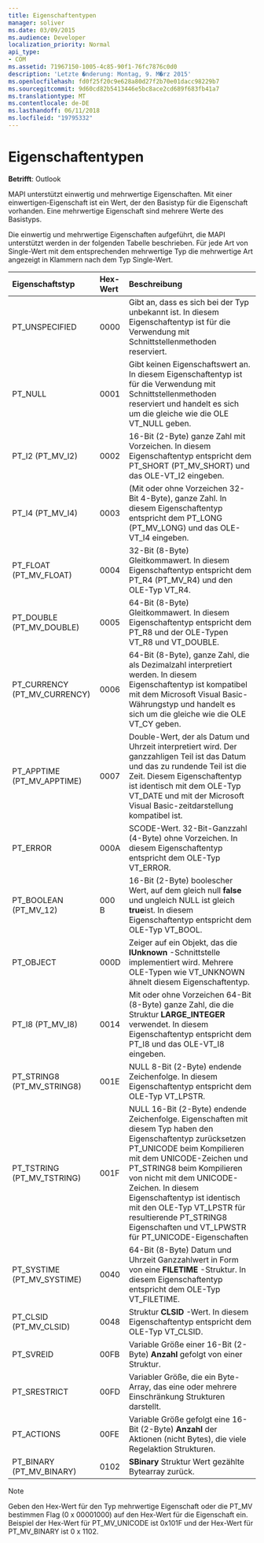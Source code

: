 ```yaml
---
title: Eigenschaftentypen
manager: soliver
ms.date: 03/09/2015
ms.audience: Developer
localization_priority: Normal
api_type:
- COM
ms.assetid: 71967150-1005-4c85-90f1-76fc7876c0d0
description: 'Letzte �nderung: Montag, 9. M�rz 2015'
ms.openlocfilehash: fd0f25f20c9e628a80d27f2b70e01dacc98229b7
ms.sourcegitcommit: 9d60cd82b5413446e5bc8ace2cd689f683fb41a7
ms.translationtype: MT
ms.contentlocale: de-DE
ms.lasthandoff: 06/11/2018
ms.locfileid: "19795332"
---
```

# <a name="property-types"></a>Eigenschaftentypen

  
  
**Betrifft**: Outlook 
  
MAPI unterstützt einwertig und mehrwertige Eigenschaften. Mit einer einwertigen-Eigenschaft ist ein Wert, der den Basistyp für die Eigenschaft vorhanden. Eine mehrwertige Eigenschaft sind mehrere Werte des Basistyps. 
  
Die einwertig und mehrwertige Eigenschaften aufgeführt, die MAPI unterstützt werden in der folgenden Tabelle beschrieben. Für jede Art von Single-Wert mit dem entsprechenden mehrwertige Typ die mehrwertige Art angezeigt in Klammern nach dem Typ Single-Wert.
  
|**Eigenschaftstyp**|**Hex-Wert**|**Beschreibung**|
|:-----|:-----|:-----|
|PT_UNSPECIFIED  <br/> |0000  <br/> |Gibt an, dass es sich bei der Typ unbekannt ist. In diesem Eigenschaftentyp ist für die Verwendung mit Schnittstellenmethoden reserviert.  <br/> |
|PT_NULL  <br/> |0001  <br/> |Gibt keinen Eigenschaftswert an. In diesem Eigenschaftentyp ist für die Verwendung mit Schnittstellenmethoden reserviert und handelt es sich um die gleiche wie die OLE VT_NULL geben.  <br/> |
|PT_I2 (PT_MV_I2)  <br/> |0002  <br/> |16-Bit (2-Byte) ganze Zahl mit Vorzeichen. In diesem Eigenschaftentyp entspricht dem PT_SHORT (PT_MV_SHORT) und das OLE-VT_I2 eingeben.  <br/> |
|PT_I4 (PT_MV_I4)  <br/> |0003  <br/> |(Mit oder ohne Vorzeichen 32-Bit 4-Byte), ganze Zahl. In diesem Eigenschaftentyp entspricht dem PT_LONG (PT_MV_LONG) und das OLE-VT_I4 eingeben.  <br/> |
|PT_FLOAT (PT_MV_FLOAT)  <br/> |0004  <br/> |32-Bit (8-Byte) Gleitkommawert. In diesem Eigenschaftentyp entspricht dem PT_R4 (PT_MV_R4) und den OLE-Typ VT_R4.  <br/> |
|PT_DOUBLE (PT_MV_DOUBLE)  <br/> |0005  <br/> |64-Bit (8-Byte) Gleitkommawert. In diesem Eigenschaftentyp entspricht dem PT_R8 und der OLE-Typen VT_R8 und VT_DOUBLE.  <br/> |
|PT_CURRENCY (PT_MV_CURRENCY)  <br/> |0006  <br/> |64-Bit (8-Byte), ganze Zahl, die als Dezimalzahl interpretiert werden. In diesem Eigenschaftentyp ist kompatibel mit dem Microsoft Visual Basic-Währungstyp und handelt es sich um die gleiche wie die OLE VT_CY geben.  <br/> |
|PT_APPTIME (PT_MV_APPTIME)  <br/> |0007  <br/> |Double-Wert, der als Datum und Uhrzeit interpretiert wird. Der ganzzahligen Teil ist das Datum und das zu rundende Teil ist die Zeit. Diesem Eigenschaftentyp ist identisch mit dem OLE-Typ VT_DATE und mit der Microsoft Visual Basic-zeitdarstellung kompatibel ist.  <br/> |
|PT_ERROR  <br/> |000A  <br/> |SCODE-Wert. 32-Bit-Ganzzahl (4-Byte) ohne Vorzeichen. In diesem Eigenschaftentyp entspricht dem OLE-Typ VT_ERROR.  <br/> |
|PT_BOOLEAN (PT_MV_12)  <br/> |000 B  <br/> |16-Bit (2-Byte) boolescher Wert, auf dem gleich null **false** und ungleich NULL ist gleich **true**ist. In diesem Eigenschaftentyp entspricht dem OLE-Typ VT_BOOL.  <br/> |
|PT_OBJECT  <br/> |000D  <br/> |Zeiger auf ein Objekt, das die **IUnknown** -Schnittstelle implementiert wird. Mehrere OLE-Typen wie VT_UNKNOWN ähnelt diesem Eigenschaftentyp.  <br/> |
|PT_I8 (PT_MV_I8)  <br/> |0014  <br/> |Mit oder ohne Vorzeichen 64-Bit (8-Byte) ganze Zahl, die die Struktur **LARGE_INTEGER** verwendet. In diesem Eigenschaftentyp entspricht dem PT_I8 und das OLE-VT_I8 eingeben.  <br/> |
|PT_STRING8 (PT_MV_STRING8)  <br/> |001E  <br/> |NULL 8-Bit (2-Byte) endende Zeichenfolge. In diesem Eigenschaftentyp entspricht dem OLE-Typ VT_LPSTR.  <br/> |
|PT_TSTRING (PT_MV_TSTRING)  <br/> |001F  <br/> |NULL 16-Bit (2-Byte) endende Zeichenfolge. Eigenschaften mit diesem Typ haben den Eigenschaftentyp zurücksetzen PT_UNICODE beim Kompilieren mit dem UNICODE-Zeichen und PT_STRING8 beim Kompilieren von nicht mit dem UNICODE-Zeichen. In diesem Eigenschaftentyp ist identisch mit den OLE-Typ VT_LPSTR für resultierende PT_STRING8 Eigenschaften und VT_LPWSTR für PT_UNICODE-Eigenschaften  <br/> |
|PT_SYSTIME (PT_MV_SYSTIME)  <br/> |0040  <br/> |64-Bit (8-Byte) Datum und Uhrzeit Ganzzahlwert in Form von eine **FILETIME** -Struktur. In diesem Eigenschaftentyp entspricht dem OLE-Typ VT_FILETIME.  <br/> |
|PT_CLSID (PT_MV_CLSID)  <br/> |0048  <br/> |Struktur **CLSID** -Wert. In diesem Eigenschaftentyp entspricht dem OLE-Typ VT_CLSID.  <br/> |
|PT_SVREID  <br/> |00FB  <br/> |Variable Größe einer 16-Bit (2-Byte) **Anzahl** gefolgt von einer Struktur.  <br/> |
|PT_SRESTRICT  <br/> |00FD  <br/> |Variabler Größe, die ein Byte-Array, das eine oder mehrere Einschränkung Strukturen darstellt.  <br/> |
|PT_ACTIONS  <br/> |00FE  <br/> |Variable Größe gefolgt eine 16-Bit (2-Byte) **Anzahl** der Aktionen (nicht Bytes), die viele Regelaktion Strukturen.  <br/> |
|PT_BINARY (PT_MV_BINARY)  <br/> |0102  <br/> |**SBinary** Struktur Wert gezählte Bytearray zurück.  <br/> |
   
> [!NOTE]
> Geben den Hex-Wert für den Typ mehrwertige Eigenschaft oder die PT_MV bestimmen Flag (0 x 00001000) auf den Hex-Wert für die Eigenschaft ein. Beispiel der Hex-Wert für PT_MV_UNICODE ist 0x101F und der Hex-Wert für PT_MV_BINARY ist 0 x 1102. 
  

